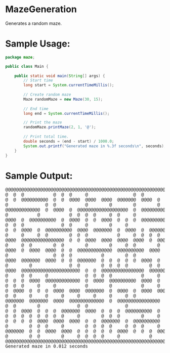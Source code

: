 # MazeGeneration
Generates a random maze.

# Sample Usage:
```java
package maze;

public class Main {
	
	public static void main(String[] args) {
		// Start time
		long start = System.currentTimeMillis();
		
		// Create random maze
		Maze randomMaze = new Maze(30, 15);
		
		// End time
		long end = System.currentTimeMillis();

		// Print the maze
		randomMaze.printMaze(2, 1, '@');
		
		// Print total time.
		double seconds = (end - start) / 1000.0;
		System.out.printf("Generated maze in %.3f seconds\n", seconds);
	}
}
```

# Sample Output:
<pre>
@@@@@@@@@@@@@@@@@@@@@@@@@@@@@@@@@@@@@@@@@@@@@@@@@@@@@@@@@@@@@@@@@@@@@@@@@@@@@@@@@@@@@@@@@@@
@  @  @           @  @  @     @                 @  @           @        @           @  @  @
@  @  @@@@@@@@@@  @  @  @@@@  @@@@  @@@@  @@@@@@@  @@@@  @  @@@@@@@@@@  @@@@@@@  @@@@  @  @
@              @  @           @        @        @        @  @     @  @  @              @  @
@@@@@@@@@@@@@  @  @@@@  @  @@@@@@@@@@@@@@@@@@@  @  @@@@@@@@@@  @  @  @  @  @  @  @@@@  @  @
@           @           @  @  @  @     @  @     @              @           @  @     @  @  @
@@@@  @  @@@@@@@@@@  @  @@@@  @  @  @@@@  @  @  @  @@@@@@@@@@@@@  @  @@@@  @  @@@@  @@@@  @
@  @  @              @  @     @        @     @              @  @  @  @  @  @  @           @
@  @  @@@@  @  @@@@@@@@@@  @@@@  @@@@@@@  @  @@@@  @  @@@@@@@  @  @@@@  @  @@@@@@@@@@  @  @
@     @     @  @        @  @  @           @     @  @  @  @     @  @     @  @        @  @  @
@@@@  @@@@@@@@@@@@@@@@  @  @  @@@@  @@@@  @@@@  @@@@  @  @@@@  @@@@@@@  @  @@@@@@@  @  @@@@
@     @  @        @  @        @        @     @  @        @        @        @     @        @
@@@@  @  @@@@  @@@@  @  @  @@@@@@@@@@@@@  @@@@@@@@@@  @@@@  @  @@@@  @@@@  @  @@@@  @@@@@@@
@                 @  @  @           @        @  @           @  @  @  @  @     @           @
@@@@  @@@@@@@  @@@@  @  @  @@@@@@@  @  @  @  @  @  @@@@  @  @@@@  @  @  @@@@  @@@@  @@@@  @
@        @              @  @        @  @  @  @        @  @     @        @        @     @  @
@@@@  @@@@@@@@@@@@@@@@@@@@@@  @  @  @@@@@@@@@@@@@@@@  @@@@@@@@@@@@@@@@  @  @@@@@@@@@@  @@@@
@     @  @     @              @  @  @  @           @     @  @        @  @  @           @  @
@  @  @  @@@@  @@@@@@@@@@@@@  @  @@@@  @@@@@@@@@@  @@@@  @  @  @  @  @@@@@@@@@@  @  @@@@  @
@  @  @     @     @           @        @           @     @     @  @     @  @  @  @  @  @  @
@  @@@@  @  @  @  @@@@  @@@@  @@@@@@@  @  @@@@  @  @@@@  @@@@@@@@@@@@@  @  @  @@@@@@@  @  @
@  @     @     @     @     @     @     @     @  @           @  @     @           @        @
@@@@@@@  @@@@@@@  @@@@  @@@@@@@@@@@@@  @  @@@@@@@@@@@@@@@@  @  @@@@  @@@@  @  @  @@@@@@@  @
@  @        @              @  @              @                             @  @           @
@  @  @@@@  @  @  @  @@@@@@@  @@@@  @  @  @  @@@@@@@@@@  @  @@@@  @  @@@@@@@@@@  @  @@@@@@@
@  @  @  @  @  @  @  @     @        @  @  @        @     @  @     @  @        @  @  @     @
@  @  @  @  @@@@  @@@@  @@@@  @  @  @@@@@@@  @  @@@@@@@@@@  @  @@@@  @  @  @@@@  @  @  @  @
@        @  @  @     @        @  @  @  @     @  @  @     @  @     @  @  @        @     @  @
@@@@@@@  @  @  @@@@  @@@@  @  @  @  @  @  @@@@  @  @  @  @@@@  @  @@@@@@@@@@  @  @  @@@@@@@
@        @  @        @     @  @  @  @     @           @     @  @  @           @  @        @
@@@@@@@@@@@@@@@@@@@@@@@@@@@@@@@@@@@@@@@@@@@@@@@@@@@@@@@@@@@@@@@@@@@@@@@@@@@@@@@@@@@@@@@@@@@
Generated maze in 0.012 seconds
</pre>
